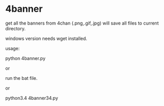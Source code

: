 4banner
=======

get all the banners from 4chan (.png,.gif,.jpg)
will save all files to current directory. 

windows version needs wget installed.

usage:

python 4banner.py

or

run the bat file.

or

python3.4 4banner34.py
